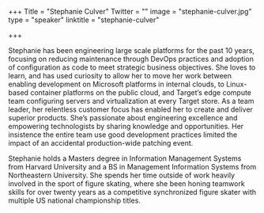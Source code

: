 +++
Title = "Stephanie Culver"
Twitter = ""
image = "stephanie-culver.jpg"
type = "speaker"
linktitle = "stephanie-culver"

+++

Stephanie has been engineering large scale platforms for the past 10 years, focusing on reducing maintenance through DevOps practices and adoption of configuration as code to meet strategic business objectives. She loves to learn, and has used curiosity to allow her to move her work between enabling development on Microsoft platforms in internal clouds, to Linux-based container platforms on the public cloud, and Target’s edge compute team configuring servers and virtualization at every Target store. As a team leader, her relentless customer focus has enabled her to create and deliver superior products. She’s passionate about engineering excellence and empowering technologists by sharing knowledge and opportunities. Her insistence the entire team use good development practices limited the impact of an accidental production-wide patching event.

Stephanie holds a Masters degree in Information Management Systems from Harvard University and a BS in Management Information Systems from Northeastern University. She spends her time outside of work heavily involved in the sport of figure skating, where she been honing teamwork skills for over twenty years as a competitive synchronized figure skater with multiple US national championship titles.